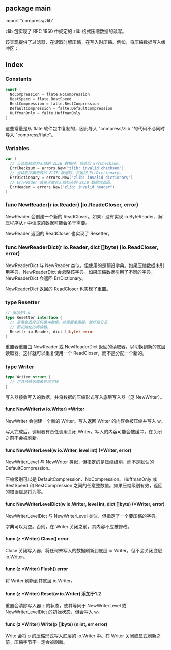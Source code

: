 ## package main

import "compress/zlib"

zlib 包实现了 RFC 1950 中规定的 zlib 格式压缩数据的读写。

该实现提供了过滤器，在读取时解压缩，在写入时压缩。例如，将压缩数据写入缓冲区：

## Index

### Constants

```go
const (
  NoCompression = flate.NoCompression
  BestSpeed = flate.BestSpeed
  BestCompression = falte.BestCompression
  DefaultCompression = falte.DefaultCompression
  HuffmanOnly = falte.HuffmanOnly
)
```

这些常量是从 flate 软件包中复制的，因此导入 "compress/zlib "的代码不必同时导入 "compress/flate"。

### Variables

```go
var (
  // 当读取校验和无效的 ZLIB 数据时，将返回 ErrChecksum。
  ErrChecksum = errors.New("zlib: invalid checksum")
  // 当读取字典无效的 ZLIB 数据时，将返回 ErrDictionary。
  ErrDictionary = errors.New("zlib: invalid dictionary")
  // ErrHeader 会在读取有无效标头的 ZLIB 数据时返回。
  ErrHeader = errors.New("zlib: invalid header")
)
```

### func NewReader(r io.Reader) (io.ReadeCloser, error)

NewReader 会创建一个新的 ReadCloser。如果 r 没有实现 io.ByteReader，解压程序从 r 中读取的数据可能会多于需要。

NewReader 返回的 ReadCloser 也实现了 Resetter。

### func NewReaderDict(r io.Reader, dict []byte) (io.ReadCloser, error)

NewReaderDict 与 NewReader 类似，但使用的是预设字典。如果压缩数据未引用字典，NewReaderDict 会忽略该字典。如果压缩数据引用了不同的字典，NewReaderDict 会返回 ErrDictionary。

NewReaderDict 返回的 ReadCloser 也实现了重置。

### type Resetter

```go
// 添加于1.4
type Resetter interface {
  // 重置会丢弃任何缓冲数据，并重置重置器，就好像它是
  // 新初始化的阅读器。
  Reset(r io.Reader, dict []byte) error
}
```

重置器重置由 NewReader 或 NewReaderDict 返回的读取器，以切换到新的底层读取器。这样就可以重复使用一个 ReadCloser，而不是分配一个新的。

### type Writer

```go
type Writer struct {
  // 包含已筛选或未导出字段
}
```

写入器接收写入的数据，并将数据的压缩形式写入底层写入器（见 NewWriter）。

#### func NewWriter(w io.Writer) *Writer

NewWriter 会创建一个新的 Writer。写入返回 Writer 的内容会被压缩并写入 w。

写入完成后，调用者有责任调用关闭 Writer。写入的内容可能会被缓冲，在关闭之前不会被刷新。

#### func NewWriterLevel(w io.Writer, level int) (*Writer, error)

NewWriterLevel 与 NewWriter 类似，但指定的是压缩级别，而不是默认的 DefaultCompression。

压缩级别可以是 DefaultCompression、NoCompression、HuffmanOnly 或 BestSpeed 和 BestCompression 之间的任意整数值。如果压缩级别有效，返回的错误信息将为零。

#### func NewWriterLevelDict(w io.Writer, level int, dict []byte) (*Writer, error)

NewWriterLevelDict 与 NewWriterLevel 类似，但指定了一个要压缩的字典。

字典可以为空。否则，在 Writer 关闭之前，其内容不应被修改。

#### func (z *Writer) Close() error

Close 关闭写入器，将任何未写入的数据刷新到底层 io.Writer，但不会关闭底层 io.Writer。

#### func (z *Writer) Flush() error

将 Writer 刷新到其底层 io.Writer。

#### func (z *Writer) Reset(w io.Writer) 添加于1.2

重置会清除写入器 z 的状态，使其等同于 NewWriterLevel 或 NewWriterLevelDict 的初始状态，但会写入 w。

#### func (z *Writer) Write(p []byte) (n int, err error)

Write 会将 p 的压缩形式写入底层的 io.Writer 中。在 Writer 关闭或显式刷新之前，压缩字节不一定会被刷新。
